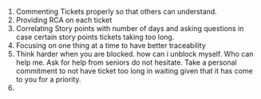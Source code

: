 1. Commenting Tickets properly so that others can understand. 
2. Providing RCA on each ticket 
3. Correlating Story points with number of days and asking questions in case certain story points tickets taking too long. 
4. Focusing on one thing at a time to have better traceability  
5. Think harder when you are blocked. how can i unblock myself. Who can help me. Ask for help from seniors do not hesitate. Take a personal commitment to not have ticket too long in waiting given that it has come to you for a priority. 
6. 